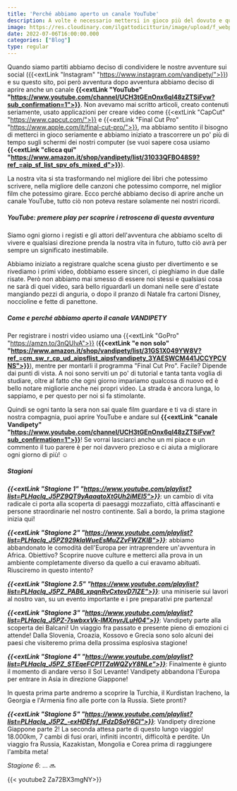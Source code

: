 ```yaml
---
title: 'Perché abbiamo aperto un canale YouTube'
description: A volte è necessario mettersi in gioco più del dovuto e questa ci sembrava l'occasione giusta per farlo.
image: https://res.cloudinary.com/ilgattodicitturin/image/upload/f_webp,q_auto:good,w_800,c_scale,dpr_auto/v1657123237/Articoli/Come_e_perche_abbiamo_aperto_un_canale_YouTube.png
date: 2022-07-06T16:00:00.000
categories: ["Blog"]
type: regular
---
```


Quando siamo partiti abbiamo deciso di condividere le nostre avventure sui social ({{<extLink "Instagram" "https://www.instagram.com/vandipety/">}}) e su questo sito, poi però avventura dopo avventura abbiamo deciso di aprire anche un canale **{{<extLink "YouTube" "https://www.youtube.com/channel/UCH3tGEnOnx6ql48zZTSiFvw?sub_confirmation=1">}}**.
Non avevamo mai scritto articoli, creato contenuti seriamente, usato applicazioni per creare video come {{<extLink "CapCut" "https://www.capcut.com/">}} e {{<extLink "Final Cut Pro" "https://www.apple.com/it/final-cut-pro/">}}, ma abbiamo sentito il bisogno di metterci in gioco seriamente e abbiamo iniziato a trascorrere un po' più di tempo sugli schermi dei nostri computer  (se vuoi sapere cosa usiamo **{{<extLink "clicca qui" "https://www.amazon.it/shop/vandipety/list/31033QFBO48S9?ref_=aip_sf_list_spv_ofs_mixed_d">}}**).  

La nostra vita si sta trasformando nel migliore dei libri che potessimo scrivere, nella migliore delle canzoni che potessimo comporre, nel miglior film che potessimo girare.
Ecco perché abbiamo deciso di aprire anche un canale YouTube, tutto ciò non poteva restare solamente nei nostri ricordi. 

##### YouTube: premere play per scoprire i retroscena di questa avventura
Siamo ogni giorno i registi e gli attori dell'avventura che abbiamo scelto di vivere e qualsiasi direzione prenda la nostra vita in futuro, tutto ciò avrà per sempre un significato inestimabile. 

Abbiamo iniziato a registrare qualche scena giusto per divertimento e se rivediamo i primi video, dobbiamo essere sinceri, ci pieghiamo in due dalle risate. Però non abbiamo mai smesso di essere noi stessi e qualsiasi cosa ne sarà di quei video, sarà bello riguardarli un domani nelle sere d'estate mangiando pezzi di anguria, o dopo il pranzo di Natale fra cartoni Disney, noccioline e fette di panettone.

##### Come e perché abbiamo aperto il canale VANDIPETY
Per registrare i nostri video usiamo una {{<extLink "GoPro" "https://amzn.to/3nQUIvA">}} (**{{<extLink "e non solo" "https://www.amazon.it/shop/vandipety/list/31GS1X049YW8V?ref_=cm_sw_r_cp_ud_aipsflist_aipsfvandipety_3YAESWCM441JCCYPCVNS">}}**), mentre per montarli il programma "Final Cut Pro". Facile?
Dipende dai punti di vista. A noi sono serviti un po' di tutorial e tanta tanta voglia di studiare, oltre al fatto che ogni giorno impariamo qualcosa di nuovo ed è bello notare migliorie anche nei propri video. La strada è ancora lunga, lo sappiamo, e per questo per noi si fa stimolante. 

Quindi se ogni tanto la sera non sai quale film guardare e ti va di stare in nostra compagnia, puoi aprire YouTube e andare sul **{{<extLink "canale Vandipety" "https://www.youtube.com/channel/UCH3tGEnOnx6ql48zZTSiFvw?sub_confirmation=1">}}**! Se vorrai lasciarci anche un mi piace e un commento il tuo parere è per noi davvero prezioso e ci aiuta a migliorare ogni giorno di più! ☺️

##### Stagioni
_**{{<extLink "Stagione 1" "https://www.youtube.com/playlist?list=PLHaclq_J5PZ9QT9yAaaqtoXtGUh2iMEI5">}}**_: un cambio di vita radicale ci porta alla scoperta di paesaggi mozzafiato, città affascinanti e persone straordinarie nel nostro continente. Sali a bordo, la prima stagione inizia qui!

_**{{<extLink "Stagione 2" "https://www.youtube.com/playlist?list=PLHaclq_J5PZ929klaWueEsMuZZvFWZKIB">}}**_: abbiamo abbandonato le comodità dell'Europa per intraprendere un'avventura in Africa. Obiettivo? Scoprire nuove culture e metterci alla prova in un ambiente completamente diverso da quello a cui eravamo abituati. Riusciremo in questo intento?

_**{{<extLink "Stagione 2.5" "https://www.youtube.com/playlist?list=PLHaclq_J5PZ_PAB6_xpqnRvCxtovD7lZE">}}**_: una miniserie sui lavori al nostro van, su un evento importante e i pre preparativi pre partenza!

_**{{<extLink "Stagione 3" "https://www.youtube.com/playlist?list=PLHaclq_J5PZ-7swbxxVk-IMXnyrJLuH04">}}**_: Vandipety parte alla scoperta dei Balcani! Un viaggio fra passato e presente pieno di emozioni ci attende! Dalla Slovenia, Croazia, Kossovo e Grecia sono solo alcuni dei paesi che visiteremo prima della prossima esplosiva stagione!

_**{{<extLink "Stagione 4" "https://www.youtube.com/playlist?list=PLHaclq_J5PZ_STEqeFCP1TZaWQZyY8NLe">}}**_: Finalmente è giunto il momento di andare verso il Sol Levante! Vandipety abbandona l'Europa per entrare in Asia in direzione Giappone!

In questa prima parte andremo a scoprire la Turchia, il Kurdistan Iracheno, la Georgia e l'Armenia fino alle porte con la Russia. Siete pronti?

_**{{<extLink "Stagione 5" "https://www.youtube.com/playlist?list=PLHaclq_J5PZ_-exHDEfsf_IFdzDSoY6Cl">}}**_: Vandipety direzione Giappone parte 2! La seconda attesa parte di questo lungo viaggio! 18.000km, 7 cambi di fusi orari, infiniti incontri, difficoltà e perdite. Un viaggio fra Russia, Kazakistan, Mongolia e Corea prima di raggiungere l'ambita meta!

_Stagione 6_: ... 🔜

{{< youtube2 Za72BX3mgNY>}}
